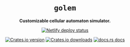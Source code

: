 <div align="center">
  <h1><code>golem</code></h1>

  <p>
    <strong>Customizable cellular automaton simulator.</strong>
  </p>

  <p>
    <a href="https://app.netlify.com/sites/teds/deploys"><img alt="Netlify deploy status" src="https://api.netlify.com/api/v1/badges/25b4d6b3-743c-4d32-9f12-64fa5edf0257/deploy-status"></a>
  </p>

  <p>
    <a href="https://crates.io/crates/cellular-automaton"><img alt="Crates.io version" src="https://img.shields.io/crates/v/cellular-automaton?style=flat-square&logo=rust"></a>
    <a href="https://crates.io/crates/cellular-automaton"><img alt="Crates.io downloads" src="https://img.shields.io/crates/d/cellular-automaton?style=flat-square&label=crates.io downloads"></a>
    <a href="https://docs.rs/cellular-automaton"><img src="https://img.shields.io/badge/docs.rs-latest-blue.svg?style=flat-square" alt="docs.rs docs" /></a>
  </p>
</div>
